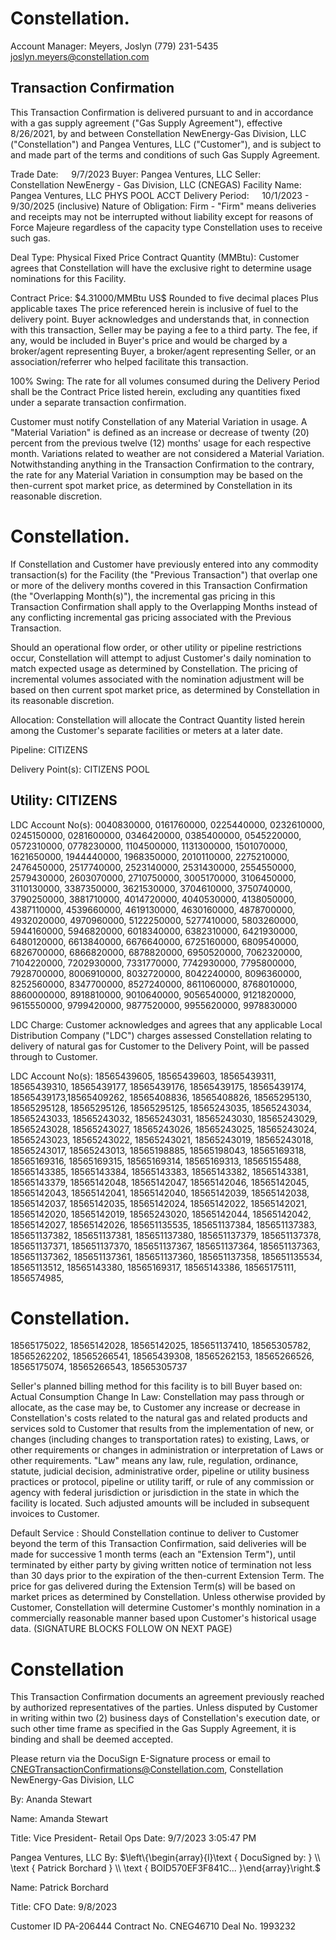 # Constellation. 

Account Manager: Meyers, Joslyn
(779) 231-5435
joslyn.meyers@constellation.com

## Transaction Confirmation

This Transaction Confirmation is delivered pursuant to and in accordance with a gas supply agreement ("Gas Supply Agreement"), effective 8/26/2021, by and between Constellation NewEnergy-Gas Division, LLC ("Constellation") and Pangea Ventures, LLC ("Customer"), and is subject to and made part of the terms and conditions of such Gas Supply Agreement.

Trade Date: $\quad 9 / 7 / 2023$
Buyer: Pangea Ventures, LLC
Seller: $\quad$ Constellation NewEnergy - Gas Division, LLC (CNEGAS)
Facility Name: Pangea Ventures, LLC PHYS POOL ACCT
Delivery Period: $\quad 10 / 1 / 2023$ - 9/30/2025 (inclusive)
Nature of Obligation: Firm - "Firm" means deliveries and receipts may not be interrupted without liability except for reasons of Force Majeure regardless of the capacity type Constellation uses to receive such gas.

Deal Type: Physical Fixed Price
Contract Quantity (MMBtu): Customer agrees that Constellation will have the exclusive right to determine usage nominations for this Facility.

Contract Price: \$4.31000/MMBtu
US\$ Rounded to five decimal places
Plus applicable taxes
The price referenced herein is inclusive of fuel to the delivery point.
Buyer acknowledges and understands that, in connection with this transaction, Seller may be paying a fee to a third party. The fee, if any, would be included in Buyer's price and would be charged by a broker/agent representing Buyer, a broker/agent representing Seller, or an association/referrer who helped facilitate this transaction.

100\% Swing: The rate for all volumes consumed during the Delivery Period shall be the Contract Price listed herein, excluding any quantities fixed under a separate transaction confirmation.

Customer must notify Constellation of any Material Variation in usage. A "Material Variation" is defined as an increase or decrease of twenty (20) percent from the previous twelve (12) months' usage for each respective month. Variations related to weather are not considered a Material Variation. Notwithstanding anything in the Transaction Confirmation to the contrary, the rate for any Material Variation in consumption may be based on the then-current spot market price, as determined by Constellation in its reasonable discretion.

# Constellation. 

If Constellation and Customer have previously entered into any commodity transaction(s) for the Facility (the "Previous Transaction") that overlap one or more of the delivery months covered in this Transaction Confirmation (the "Overlapping Month(s)"), the incremental gas pricing in this Transaction Confirmation shall apply to the Overlapping Months instead of any conflicting incremental gas pricing associated with the Previous Transaction.

Should an operational flow order, or other utility or pipeline restrictions occur, Constellation will attempt to adjust Customer's daily nomination to match expected usage as determined by Constellation. The pricing of incremental volumes associated with the nomination adjustment will be based on then current spot market price, as determined by Constellation in its reasonable discretion.

Allocation: Constellation will allocate the Contract Quantity listed herein among the Customer's separate facilities or meters at a later date.

Pipeline: CITIZENS

Delivery Point(s): CITIZENS POOL

## Utility: CITIZENS

LDC Account No(s): 0040830000, 0161760000, 0225440000, 0232610000, 0245150000, 0281600000, 0346420000, 0385400000, 0545220000, 0572310000, 0778230000, 1104500000, 1131300000, 1501070000, 1621650000, 1944440000, 1968350000, 2010110000, 2275210000, 2476450000, 2517740000, 2523140000, 2531430000, 2554550000, 2579430000, 2603070000, 2710750000, 3005170000, 3106450000, 3110130000, 3387350000, 3621530000, 3704610000, 3750740000, 3790250000, 3881710000, 4014720000, 4040530000, 4138050000, 4387110000, 4539660000, 4619130000, 4630160000, 4878700000, 4932020000, 4970960000, 5122250000, 5277410000, 5803260000, 5944160000, 5946820000, 6018340000, 6382310000, 6421930000, 6480120000, 6613840000, 6676640000, 6725160000, 6809540000, 6826700000, 6866820000, 6878820000, 6950520000, 7062320000, 7104220000, 7202930000, 7331770000, 7742930000, 7795800000, 7928700000, 8006910000, 8032720000, 8042240000, 8096360000, 8252560000, 8347700000, 8527240000, 8611060000, 8768010000, 8860000000, 8918810000, 9010640000, 9056540000, 9121820000, 9615550000, 9799420000, 9877520000, 9955620000, 9978830000

LDC Charge: Customer acknowledges and agrees that any applicable Local Distribution Company ("LDC") charges assessed Constellation relating to delivery of natural gas for Customer to the Delivery Point, will be passed through to Customer.

LDC Account No(s): 18565439605, 18565439603, 18565439311, 18565439310, 18565439177, 18565439176, 18565439175, 18565439174, 18565439173,18565409262, 18565408836, 18565408826, 18565295130, 18565295128, 18565295126, 18565295125, 18565243035, 18565243034, 18565243033, 18565243032, 18565243031, 18565243030, 18565243029, 18565243028, 18565243027, 18565243026, 18565243025, 18565243024, 18565243023, 18565243022, 18565243021, 18565243019, 18565243018, 18565243017, 18565243013, 18565198885, 18565198043, 18565169318, 18565169316, 18565169315, 18565169314, 18565169313, 18565155488, 18565143385, 18565143384, 18565143383, 18565143382, 18565143381, 18565143379, 18565142048, 18565142047, 18565142046, 18565142045, 18565142043, 18565142041, 18565142040, 18565142039, 18565142038, 18565142037, 18565142035, 18565142024, 18565142022, 18565142021, 18565142020, 18565142019, 18565243020, 18565142044, 18565142042, 18565142027, 18565142026, 185651135535, 185651137384, 185651137383, 185651137382, 185651137381, 185651137380, 185651137379, 185651137378, 185651137371, 185651137370, 185651137367, 185651137364, 185651137363, 185651137362, 185651137361, 185651137360, 185651137358, 185651135534, 18565113512, 18565143380, 18565169317, 18565143386, 18565175111, 1856574985,

# Constellation. 

18565175022, 18565142028, 18565142025, 185651137410, 18565305782, 18565262202, 18565266541, 18565439308, 18565262153, 18565266526, 18565175074, 18565266543, 18565305737

Seller's planned billing method for this facility is to bill Buyer based on: Actual Consumption
Change In Law: Constellation may pass through or allocate, as the case may be, to Customer any increase or decrease in Constellation's costs related to the natural gas and related products and services sold to Customer that results from the implementation of new, or changes (including changes to transportation rates) to existing, Laws, or other requirements or changes in administration or interpretation of Laws or other requirements. "Law" means any law, rule, regulation, ordinance, statute, judicial decision, administrative order, pipeline or utility business practices or protocol, pipeline or utility tariff, or rule of any commission or agency with federal jurisdiction or jurisdiction in the state in which the facility is located. Such adjusted amounts will be included in subsequent invoices to Customer.

Default Service : Should Constellation continue to deliver to Customer beyond the term of this Transaction Confirmation, said deliveries will be made for successive 1 month terms (each an "Extension Term"), until terminated by either party by giving written notice of termination not less than 30 days prior to the expiration of the then-current Extension Term. The price for gas delivered during the Extension Term(s) will be based on market prices as determined by Constellation. Unless otherwise provided by Customer, Constellation will determine Customer's monthly nomination in a commercially reasonable manner based upon Customer's historical usage data.
(SIGNATURE BLOCKS FOLLOW ON NEXT PAGE)

# Constellation 

This Transaction Confirmation documents an agreement previously reached by authorized representatives of the parties. Unless disputed by Customer in writing within two (2) business days of Constellation's execution date, or such other time frame as specified in the Gas Supply Agreement, it is binding and shall be deemed accepted.

Please return via the DocuSign E-Signature process or email to CNEGTransactionConfirmations@Constellation.com, Constellation NewEnergy-Gas Division, LLC

By: Ananda Stewart

Name: Amanda Stewart

Title: Vice President- Retail Ops
Date: 9/7/2023 3:05:47 PM

Pangea Ventures, LLC
By: $\left\{\begin{array}{l}\text { DocuSigned by: } \\ \text { Patrick Borchard } \\ \text { BOID570EF3F841C... }\end{array}\right.$

Name: Patrick Borchard

Title: CFO
Date: 9/8/2023

Customer ID PA-206444
Contract No. CNEG46710
Deal No. 1993232

